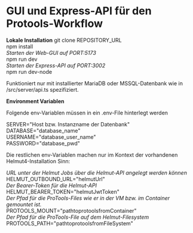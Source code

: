 # GUI und Express-API für den Protools-Workflow

**Lokale Installation**
git clone REPOSITORY_URL  
npm install  
*Starten der Web-GUI auf PORT:5173*  
npm run dev  
*Starten der Express-API auf PORT:3002*  
npm run dev-node  

Funktioniert nur mit installierter MariaDB oder MSSQL-Datenbank wie in /src/server/api.ts spezifiziert.

**Environment Variablen**

Folgende env-Variablen müssen in ein .env-File hinterlegt werden

SERVER="Host bzw. Instanzname der Datenbank"  
DATABASE="database_name"  
USERNAME="database_user_name"  
PASSWORD="database_pwd"  

Die restlichen env-Variablen machen nur im Kontext der vorhandenen Helmut4-Installation Sinn: 

*URL unter der Helmut Jobs über die Helmut-API angelegt werden können*  
HELMUT_OUTBOUND_URL="helmutUrl"  
*Der Bearer-Token für die Helmut-API*  
HELMUT_BEARER_TOKEN="helmutJwtToken"  
*Der Pfad für die ProTools-Files wie er in der VM bzw. im Container gemountet ist.*  
PROTOOLS_MOUNT="pathtoprotoolsfromContainer"  
*Der Pfad für die ProTools-File auf dem Helmut-Filesystem*  
PROTOOLS_PATH="pathtoprotoolsfromFileSystem"  
